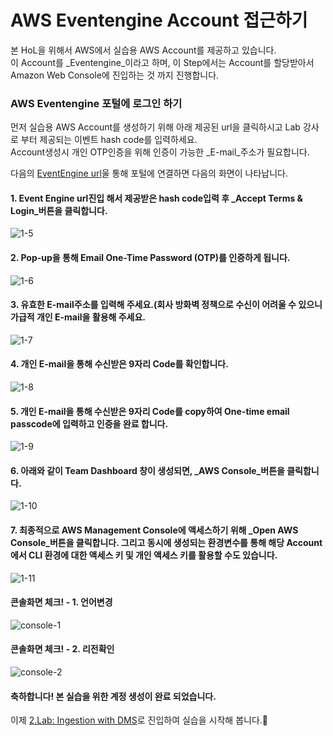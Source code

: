 # AWS Eventengine Account 접근하기

본 HoL을 위해서 AWS에서 실습용 AWS Account를 제공하고 있습니다.\
이 Account를 _Eventengine_이라고 하며, 이 Step에서는 Account를 할당받아서 Amazon Web Console에 진입하는 것 까지 진행합니다.

### AWS Eventengine 포털에 로그인 하기

먼저 실습용 AWS Account를 생성하기 위해 아래 제공된 url을 클릭하시고 Lab 강사로 부터 제공되는 이벤트 hash code를 입력하세요.\
Account생성시 개인 OTP인증을 위해 인증이 가능한 _E-mail_주소가 필요합니다.

다음의 [EventEngine url](https://dashboard.eventengine.run/)울 통해 포털에 연결하면 다음의 화면이 나타납니다.

#### 1. Event Engine url진입 해서 제공받은 hash code입력 후 _Accept Terms & Login_버튼을 클릭합니다.

![1-5](https://user-images.githubusercontent.com/105655711/191245685-ff3da611-49e0-4ee9-8c3e-1144b25d7773.png)

#### 2. Pop-up을 통해 Email One-Time Password (OTP)를 인증하게 됩니다.

![1-6](https://user-images.githubusercontent.com/105655711/191245697-7ac2321a-0df8-4663-8b71-37ca1d4ee77f.png)

#### 3. 유효한 E-mail주소를 입력해 주세요.(회사 방화벽 정책으로 수신이 어려울 수 있으니 가급적 개인 E-mail을 활용해 주세요.

![1-7](https://user-images.githubusercontent.com/105655711/191245703-763cfcdb-8923-43ad-a722-2cca9226c691.png)

#### 4. 개인 E-mail을 통해 수신받은 9자리 Code를 확인합니다.

![1-8](https://user-images.githubusercontent.com/105655711/191245707-8a2e2e4e-57e7-4f83-bc94-f1b67aa03aa0.png)

#### 5. 개인 E-mail을 통해 수신받은 9자리 Code를 copy하여 One-time email passcode에 입력하고 인증을 완료 합니다.

![1-9](https://user-images.githubusercontent.com/105655711/191245714-7a2c7f7a-915e-428a-9943-04f4c05e5f53.png)

#### 6. 아래와 같이 Team Dashboard 창이 생성되면, _AWS Console_버튼을 클릭합니다.

![1-10](https://user-images.githubusercontent.com/105655711/191245715-561ba10a-912f-4fb4-89ad-87c423cbe299.png)

#### 7. 최종적으로 AWS Management Console에 액세스하기 위해 _Open AWS Console_버튼을 클릭합니다. 그리고 동시에 생성되는 환경변수를 통해 해당 Account에서 CLI 환경에 대한 액세스 키 및 개인 액세스 키를 활용할 수도 있습니다.

![1-11](https://user-images.githubusercontent.com/105655711/191245718-a82d7876-251d-45ed-ad1d-0da214b8c05a.png)

#### 콘솔화면 체크! - 1. 언어변경

![console-1](https://user-images.githubusercontent.com/87927874/197490207-2eeee68c-297f-4fde-9a99-266c875d0631.png)

#### 콘솔화면 체크! - 2. 리전확인

![console-2](https://user-images.githubusercontent.com/87927874/197490352-b80a443a-dc4c-430f-a935-9fc532b8b034.png)

#### 축하합니다! 본 실습을 위한 계정 생성이 완료 되었습니다.

이제 [2.Lab: Ingestion with DMS](2.LabIngestionwithDMS.md)로 진입하여 실습을 시작해 봅니다.🤗
